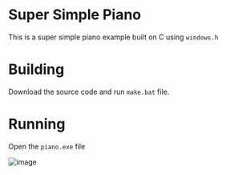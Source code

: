 # Super Simple Piano

This is a super simple piano example built on C using `windows.h`

# Building
Download the source code and run `make.bat` file.

# Running
Open the `piano.exe` file

![image](https://user-images.githubusercontent.com/46562212/135563027-540b6e8a-e8a1-432b-93a5-96372d743612.png)
